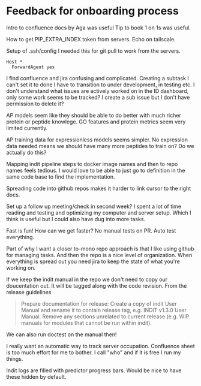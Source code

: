 # Feedback for onboarding process

Intro to confluence docs by Aga was useful
Tip to book 1 on 1s was useful.

How to get PIP_EXTRA_INDEX token from servers. Echo on tailscale.

Setup of .ssh/config I needed this for git pull to work from the servers.
```
Host *
  ForwardAgent yes
```

I find confluence and jira confusing and complicated.
Creating a subtask I can't set it to done I have to transition to under development, in testing etc.
I don't understand what issues are actively worked on in the ID dashboard, only some work seems to be tracked?
I create a sub issue but I don't have permission to delete it?

AP models seem like they should be able to do better with much richer protein or peptide knowlege. GO features and protein
metrics seem very limited currently.

AP training data for expressionless models seems simpler. No expression data needed means we should have many more peptides to train on?
Do we actually do this?

Mapping indit pipeline steps to docker image names and then to repo names feels tedious.
I would love to be able to just go to definition in the same code base to find the implementation.

Spreading code into github repos makes it harder to link cursor to the right docs.

Set up a follow up meeting/check in second week? I spent a lot of time reading and testing and optimizing my computer and server setup.
Which I think is useful but I could also have dug into more tasks.

Fast is fun! How can we get faster?
No manual tests on PR. Auto test everything.

Part of why I want a closer to-mono repo approach is that I like using github for managing tasks.
And then the repo is a nice level of organization. When everything is spread out you need
jira to keep the state of what you're working on.

If we keep the indit manual in the repo we don't need to copy our doucentation out.
It will be tagged along with the code revision.
From the release guidelines
> Prepare documentation for release:
Create a copy of indit User Manual and rename it to contain release tag, e.g. INDIT v1.3.0 User Manual. Remove any sections unrelated to current release (e.g. WIP manuals for modules that cannot be run within indit).

We can also run doctest on the manual then!

I really want an automatic way to track server occupation. Confluence sheet is too much effort
for me to bother. I call "who" and if it is free I run my things.

Indit logs are filled with predictor progress bars. Would be nice to have these hidden
by default.
